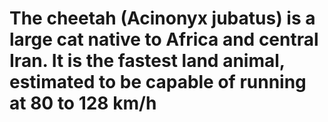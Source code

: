 # The cheetah (Acinonyx jubatus) is a large cat native to Africa and central Iran. It is the fastest land animal, estimated to be capable of running at 80 to 128 km/h
